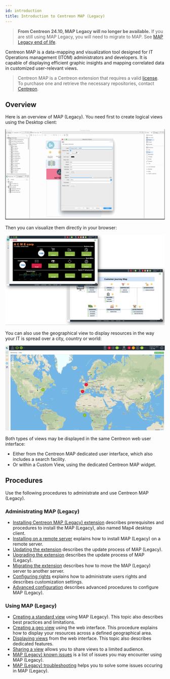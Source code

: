 ```yaml
---
id: introduction
title: Introduction to Centreon MAP (Legacy)
---
```


> **From Centreon 24.10, MAP Legacy will no longer be available.** If you are still using MAP Legacy, you will need to migrate to MAP. See [MAP Legacy end of life](https://docs.centreon.com/docs/graph-views/map-legacy-eol/).

Centreon MAP is a data-mapping and visualization tool designed for IT
Operations management (ITOM) administrators and developers. It is
capable of displaying efficient graphic insights and mapping correlated
data in customized user-relevant views.

> Centreon MAP is a Centreon extension that requires a valid [license](../administration/licenses.md).
> To purchase one and retrieve the necessary repositories, contact [Centreon](mailto:sales@centreon.com).

## Overview

Here is an overview of MAP (Legacy). You need first to create logical views using the Desktop client:

![image](../assets/graph-views/desktop.gif)

Then you can visualize them directly in your browser:

![image](../assets/graph-views/first_page_web.png)

You can also use the geographical view to display resources in the way your IT is spread
over a city, country or world:

![image](../assets/graph-views/display_geo_view.gif)

Both types of views may be displayed in the same Centreon web user interface:

- Either from the Centreon MAP dedicated user interface, which also includes a search facility.
- Or within a Custom View, using the dedicated Centreon MAP widget.

## Procedures

Use the following procedures to administrate and use Centreon MAP (Legacy).

### Administrating MAP (Legacy)
  - [Installing Centreon MAP (Legacy) extension](install.md) describes prerequisites and procedures to install the MAP (Legacy), also named Map4 desktop client.
  - [Installing on a remote server](remote-server.md) explains how to install MAP (Legacy) on a remote server.
  - [Updating the extension](update.md) describes the update process of MAP (Legacy).
  - [Upgrading the extension](upgrade.md) describes the update process of MAP (Legacy).
  - [Migrating the extension](migrate.md) describes how to move the MAP (Legacy) server to another server.
  - [Configuring rights](configuration.md) explains how to administrate users rights and describes customization settings.
  - [Advanced configuration](advanced-configuration.md) describes advanced procedures to configure MAP (Legacy).
  
### Using MAP (Legacy)
  - [Creating a standard view](create-standard-view.md) using MAP (Legacy). This topic also describes best practices and limitations.
  - [Creating a geo view](create-geo-views.md) using the web interface. This procedure explains how to display your resources across a defined geographical area.
  - [Displaying views](display-view.md) from the web interface. This topic also describes dedicated features.
  - [Sharing a view](share-view.md) allows you to share views to a limited audience.
  - [MAP (Legacy) known issues](known-issues.md) is a list of issues you may encounter using MAP (Legacy).
  - [MAP (Legacy) troubleshooting](troubleshooter.md) helps you to solve some issues occuring in MAP (Legacy).
